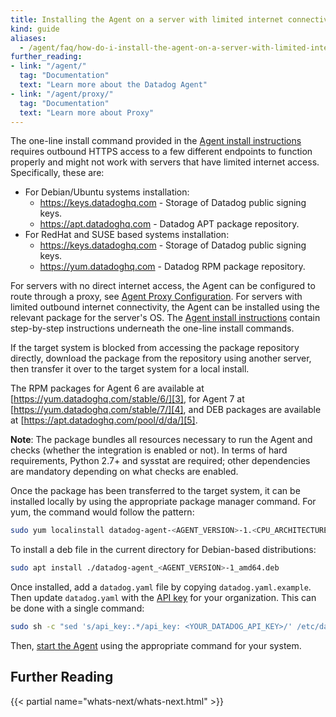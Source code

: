 ```yaml
---
title: Installing the Agent on a server with limited internet connectivity
kind: guide
aliases:
  - /agent/faq/how-do-i-install-the-agent-on-a-server-with-limited-internet-connectivity/
further_reading:
- link: "/agent/"
  tag: "Documentation"
  text: "Learn more about the Datadog Agent"
- link: "/agent/proxy/"
  tag: "Documentation"
  text: "Learn more about Proxy"
---
```


The one-line install command provided in the [Agent install instructions][1] requires outbound HTTPS access to a few different endpoints to function properly and might not work with servers that have limited internet access. Specifically, these are:

* For Debian/Ubuntu systems installation:
  * https://keys.datadoghq.com - Storage of Datadog public signing keys.
  * https://apt.datadoghq.com - Datadog APT package repository.
* For RedHat and SUSE based systems installation:
  * https://keys.datadoghq.com - Storage of Datadog public signing keys.
  * https://yum.datadoghq.com - Datadog RPM package repository.

For servers with no direct internet access, the Agent can be configured to route through a proxy, see [Agent Proxy Configuration][2]. For servers with limited outbound internet connectivity, the Agent can be installed using the relevant package for the server's OS. The [Agent install instructions][1] contain step-by-step instructions underneath the one-line install commands.

If the target system is blocked from accessing the package repository directly, download the package from the repository using another server, then transfer it over to the target system for a local install.

The RPM packages for Agent 6 are available at [https://yum.datadoghq.com/stable/6/][3], for Agent 7 at [https://yum.datadoghq.com/stable/7/][4], and DEB packages are available at [https://apt.datadoghq.com/pool/d/da/][5].

**Note**: The package bundles all resources necessary to run the Agent and checks (whether the integration is enabled or not). In terms of hard requirements, Python 2.7+ and sysstat are required; other dependencies are mandatory depending on what checks are enabled.

Once the package has been transferred to the target system, it can be installed locally by using the appropriate package manager command. For yum, the command would follow the pattern:

```bash
sudo yum localinstall datadog-agent-<AGENT_VERSION>-1.<CPU_ARCHITECTURE>.rpm
```

To install a deb file in the current directory for Debian-based distributions:

```bash
sudo apt install ./datadog-agent_<AGENT_VERSION>-1_amd64.deb
```

Once installed, add a `datadog.yaml` file by copying `datadog.yaml.example`. Then update `datadog.yaml` with the [API key][6] for your organization. This can be done with a single command:

```bash
sudo sh -c "sed 's/api_key:.*/api_key: <YOUR_DATADOG_API_KEY>/' /etc/datadog-agent/datadog.yaml.example > /etc/datadog-agent/datadog.yaml"
```

Then, [start the Agent][7] using the appropriate command for your system.

## Further Reading

{{< partial name="whats-next/whats-next.html" >}}

[1]: https://app.datadoghq.com/account/settings/agent/latest
[2]: /agent/proxy
[3]: https://yum.datadoghq.com/stable/6
[4]: https://yum.datadoghq.com/stable/7
[5]: https://apt.datadoghq.com/pool/d/da
[6]: https://app.datadoghq.com/organization-settings/api-keys
[7]: /agent/guide/agent-commands/#start-the-agent
